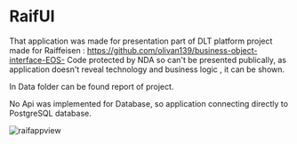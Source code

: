 # RaifUI

That application was made for presentation part  of  DLT platform project made for Raiffeisen : https://github.com/olivan139/business-object-interface-EOS-
Code protected by NDA so can't be presented publically, as application doesn't reveal technology and business logic , it can be shown.

In Data folder can be found report of project.

No Api was implemented for Database, so application connecting directly to PostgreSQL database.

![raifappview](https://user-images.githubusercontent.com/55272093/124365486-105e2880-dc51-11eb-89cf-42652b85aa13.png)

